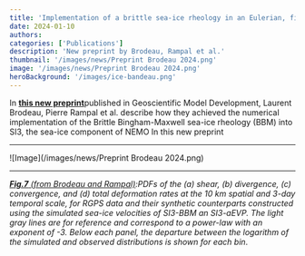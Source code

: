 ```yaml
---
title: 'Implementation of a brittle sea-ice rheology in an Eulerian, finite-difference, C-grid modeling framework: Impact on the simulated deformation of sea-ice in the Arctic'
date: 2024-01-10
authors:
categories: ['Publications']
description: 'New preprint by Brodeau, Rampal et al.'
thumbnail: '/images/news/Preprint Brodeau 2024.png'
image: '/images/news/Preprint Brodeau 2024.png'
heroBackground: '/images/ice-bandeau.png'
---
```


In [**this new preprint**](https://doi.org/10.5194/gmd-2023-231)published in Geoscientific Model Development, Laurent Brodeau, Pierre Rampal et al. describe how they achieved the numerical implementation of the Brittle Bingham-Maxwell sea-ice rheology (BBM) into SI3, the sea-ice component of NEMO
In this new preprint 

---
![Image](/images/news/Preprint Brodeau 2024.png)

---
_[**Fig.7** (from Brodeau and Rampal)]([https://doi.org/10.5194/gmd-2023-231]):PDFs of the (a) shear, (b) divergence, (c) convergence, and (d) total deformation rates at the 10 km spatial and 3-day temporal scale, for RGPS data and their synthetic counterparts constructed using the simulated sea-ice velocities of SI3-BBM an SI3-aEVP. The light gray lines are for reference and correspond to a power-law with an exponent of -3. Below each panel, the departure between the logarithm of the simulated and observed distributions is shown for each bin_.



